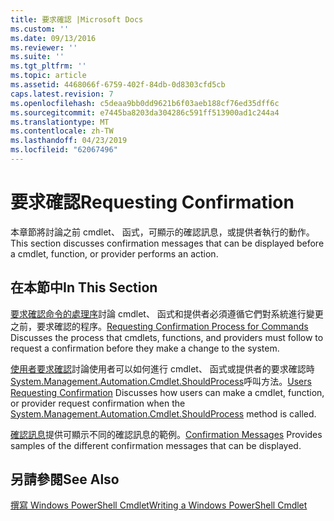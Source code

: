 ```yaml
---
title: 要求確認 |Microsoft Docs
ms.custom: ''
ms.date: 09/13/2016
ms.reviewer: ''
ms.suite: ''
ms.tgt_pltfrm: ''
ms.topic: article
ms.assetid: 4468066f-6759-402f-84db-0d8303cfd5cb
caps.latest.revision: 7
ms.openlocfilehash: c5deaa9bb0dd9621b6f03aeb188cf76ed35dff6c
ms.sourcegitcommit: e7445ba8203da304286c591ff513900ad1c244a4
ms.translationtype: MT
ms.contentlocale: zh-TW
ms.lasthandoff: 04/23/2019
ms.locfileid: "62067496"
---
```

# <a name="requesting-confirmation"></a><span data-ttu-id="f841d-102">要求確認</span><span class="sxs-lookup"><span data-stu-id="f841d-102">Requesting Confirmation</span></span>

<span data-ttu-id="f841d-103">本章節將討論之前 cmdlet、 函式，可顯示的確認訊息，或提供者執行的動作。</span><span class="sxs-lookup"><span data-stu-id="f841d-103">This section discusses confirmation messages that can be displayed before a cmdlet, function, or provider performs an action.</span></span>

## <a name="in-this-section"></a><span data-ttu-id="f841d-104">在本節中</span><span class="sxs-lookup"><span data-stu-id="f841d-104">In This Section</span></span>

<span data-ttu-id="f841d-105">[要求確認命令的處理序](./requesting-confirmation-from-cmdlets.md)討論 cmdlet、 函式和提供者必須遵循它們對系統進行變更之前，要求確認的程序。</span><span class="sxs-lookup"><span data-stu-id="f841d-105">[Requesting Confirmation Process for Commands](./requesting-confirmation-from-cmdlets.md) Discusses the process that cmdlets, functions, and providers must follow to request a confirmation before they make a change to the system.</span></span>

<span data-ttu-id="f841d-106">[使用者要求確認](./users-requesting-confirmation.md)討論使用者可以如何進行 cmdlet、 函式或提供者的要求確認時[System.Management.Automation.Cmdlet.ShouldProcess](/dotnet/api/System.Management.Automation.Cmdlet.ShouldProcess)呼叫方法。</span><span class="sxs-lookup"><span data-stu-id="f841d-106">[Users Requesting Confirmation](./users-requesting-confirmation.md) Discusses how users can make a cmdlet, function, or provider request confirmation when the [System.Management.Automation.Cmdlet.ShouldProcess](/dotnet/api/System.Management.Automation.Cmdlet.ShouldProcess) method is called.</span></span>

<span data-ttu-id="f841d-107">[確認訊息](./confirmation-messages.md)提供可顯示不同的確認訊息的範例。</span><span class="sxs-lookup"><span data-stu-id="f841d-107">[Confirmation Messages](./confirmation-messages.md) Provides samples of the different confirmation messages that can be displayed.</span></span>

## <a name="see-also"></a><span data-ttu-id="f841d-108">另請參閱</span><span class="sxs-lookup"><span data-stu-id="f841d-108">See Also</span></span>

[<span data-ttu-id="f841d-109">撰寫 Windows PowerShell Cmdlet</span><span class="sxs-lookup"><span data-stu-id="f841d-109">Writing a Windows PowerShell Cmdlet</span></span>](./writing-a-windows-powershell-cmdlet.md)

